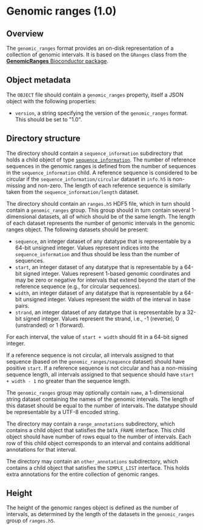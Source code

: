 

# Genomic ranges (1.0)

## Overview

The `genomic_ranges` format provides an on-disk representation of a collection of genomic intervals.
It is based on the `GRanges` class from the [**GenomicRanges** Bioconductor package](https://bioconductor.org/packages/GenomicRanges).

## Object metadata

The `OBJECT` file should contain a `genomic_ranges` property, itself a JSON object with the following properties:

- `version`, a string specifying the version of the `genomic_ranges` format.
  This should be set to "1.0".

## Directory structure

The directory should contain a `sequence_information` subdirectory that holds a child object of type [`sequence_information`](../sequence_information).
The number of reference sequences in the genomic ranges is defined from the number of sequences in the `sequence_information` child.
A reference sequence is considered to be circular if the `sequence_information/circular` dataset in `info.h5` is non-missing and non-zero.
The length of each reference sequence is similarly taken from the `sequence_information/length` dataset.

The directory should contain an `ranges.h5` HDF5 file, which in turn should contain a `genomic_ranges` group.
This group should in turn contain several 1-dimensional datasets, all of which should be of the same length.
The length of each dataset represents the number of genomic intervals in the genomic ranges object.
The following datasets should be present:

- `sequence`, an integer dataset of any datatype that is representable by a 64-bit unsigned integer.
  Values represent indices into the `sequence_information` and thus should be less than the number of sequences.
- `start`, an integer dataset of any datatype that is representable by a 64-bit signed integer.
  Values represent 1-based genomic coordinates and may be zero or negative for intervals that extend beyond the start of the reference sequence (e.g., for circular sequences).
- `width`, an integer dataset of any datatype that is representable by a 64-bit unsigned integer.
  Values represent the width of the interval in base pairs.
- `strand`, an integer dataset of any datatype that is representable by a 32-bit signed integer.
  Values represent the strand, i.e., -1 (reverse), 0 (unstranded) or 1 (forward).

For each interval, the value of `start + width` should fit in a 64-bit signed integer.

If a reference sequence is not circular, all intervals assigned to that sequence (based on the `genomic_ranges/sequence` dataset) should have positive `start`.
If a reference sequence is not circular and has a non-missing sequence length, all intervals assigned to that sequence should have `start + width - 1` no greater than the sequence length.

The `genomic_ranges` group may optionally contain `name`, a 1-dimensional string dataset containing the names of the genomic intervals.
The length of this dataset should be equal to the number of intervals.
The datatype should be representable by a UTF-8 encoded string.

The directory may contain a `range_annotations` subdirectory, which contains a child object that satisfies the `DATA_FRAME` interface.
This child object should have number of rows equal to the number of intervals.
Each row of this child object corresponds to an interval and contains additional annotations for that interval.

The directory may contain an `other_annotations` subdirectory, which contains a child object that satisfies the `SIMPLE_LIST` interface.
This holds extra annotations for the entire collection of genomic ranges. 

## Height

The height of the genomic ranges object is defined as the number of intervals, as determined by the length of the datasets in the `genomic_ranges` group of `ranges.h5`.
